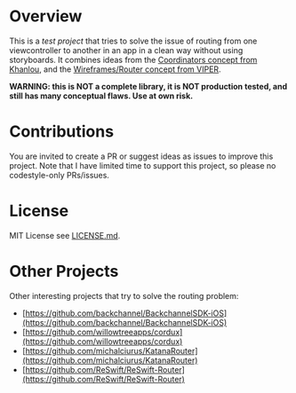 # Overview

This is a _test project_ that tries to solve the issue of routing from one viewcontroller to another in an app in a clean way without using storyboards. It combines ideas from the [Coordinators concept from Khanlou](http://khanlou.com/2015/10/coordinators-redux/), and the [Wireframes/Router concept from VIPER](https://www.objc.io/issues/13-architecture/viper/).

**WARNING: this is NOT a complete library, it is NOT production tested, and still has many conceptual flaws. Use at own risk.**

# Contributions

You are invited to create a PR or suggest ideas as issues to improve this project. Note that I have limited time to support this project, so please no codestyle-only PRs/issues.

# License

MIT License see [LICENSE.md](LICENSE.md).

# Other Projects

Other interesting projects that try to solve the routing problem:

* [https://github.com/backchannel/BackchannelSDK-iOS](https://github.com/backchannel/BackchannelSDK-iOS)
* [https://github.com/willowtreeapps/cordux](https://github.com/willowtreeapps/cordux)
* [https://github.com/michalciurus/KatanaRouter](https://github.com/michalciurus/KatanaRouter)
* [https://github.com/ReSwift/ReSwift-Router](https://github.com/ReSwift/ReSwift-Router)
